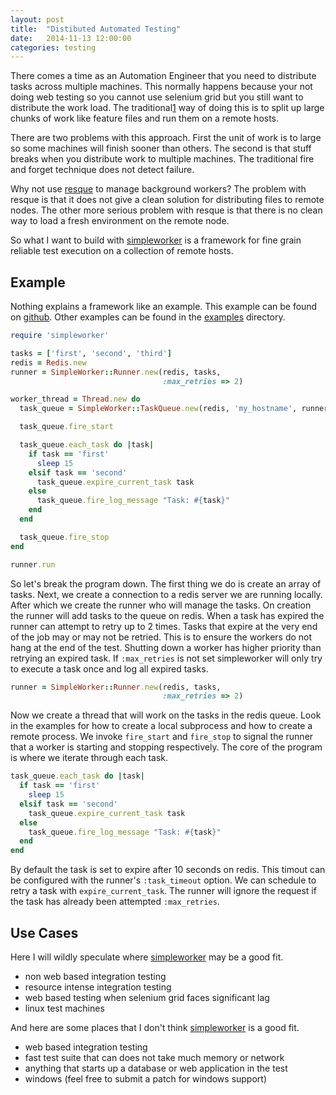 ```yaml
---
layout: post
title:  "Distibuted Automated Testing"
date:   2014-11-13 12:00:00
categories: testing
---
```


There comes a time as an Automation Engineer that you need to distribute tasks across multiple
machines.  This normally happens because your not doing web testing so you cannot use selenium
grid but you still want to distribute the work load.  The traditional[1](https://github.com/joakimk/testbot)
way of doing this is to split up large chunks of work like feature files and run them on a remote hosts.

There are two problems with this approach.  First the unit of work is to large so some machines will finish
sooner than others.  The second is that stuff breaks when you distribute work to multiple machines.  The
traditional fire and forget technique does not detect failure.

Why not use [resque](https://github.com/resque/resque) to manage background workers?  The problem
with resque is that it does not give a clean solution for distributing files to remote nodes.  The other more
serious problem with resque is that there is no clean way to load a fresh environment on the remote node.

So what I want to build with [simpleworker](https://github.com/jesg/simpleworker) is a framework for fine grain reliable test execution on a collection of remote hosts.

Example
-------
Nothing explains a framework like an example.  This example can be found on [github](https://github.com/jesg/simpleworker/blob/master/examples/basic.rb).
Other examples can be found in the [examples](https://github.com/jesg/simpleworker/tree/master/examples) directory.

```ruby
require 'simpleworker'

tasks = ['first', 'second', 'third']
redis = Redis.new
runner = SimpleWorker::Runner.new(redis, tasks,
                                  :max_retries => 2)

worker_thread = Thread.new do
  task_queue = SimpleWorker::TaskQueue.new(redis, 'my_hostname', runner.jobid)

  task_queue.fire_start

  task_queue.each_task do |task|
    if task == 'first'
      sleep 15
    elsif task == 'second'
      task_queue.expire_current_task task
    else
      task_queue.fire_log_message "Task: #{task}"
    end
  end

  task_queue.fire_stop
end

runner.run
```

So let's break the program down. The first thing we do is create an array
of tasks.
Next, we create a connection to a redis server we are running locally.  After
which we create the runner who will manage the tasks.  On creation the
runner will add tasks to the queue on redis.  When a task has
expired the runner can attempt to retry up to 2 times. Tasks that expire
at the very end of the job may or may not be retried.  This is to ensure
the workers do not hang at the end of the test.  Shutting down
a worker has higher priority than retrying an expired task.
If `:max_retries`
is not set simpleworker will only try to execute a task once and log all
expired tasks.

```ruby
runner = SimpleWorker::Runner.new(redis, tasks,
                                  :max_retries => 2)
```

Now we create a thread that will work on the tasks in the redis queue.
Look in the examples for how to create a local subprocess and how to
create a remote process.  We invoke `fire_start` and `fire_stop` to signal
the runner that a worker is starting and stopping respectively.  The core
of the program is where we iterate through each task.

```ruby
task_queue.each_task do |task|
  if task == 'first'
    sleep 15
  elsif task == 'second'
    task_queue.expire_current_task task
  else
    task_queue.fire_log_message "Task: #{task}"
  end
end
```
By default the task is set to expire after 10 seconds on redis.
This timout can be configured with the runner's `:task_timeout` option.
We can schedule to retry a task with `expire_current_task`.  The runner will
ignore the request if the task has already been attempted `:max_retries`.

Use Cases
---------
Here I will wildly speculate where [simpleworker](https://github.com/jesg/simpleworker)
may be a good fit.

* non web based integration testing
* resource intense integration testing
* web based testing when selenium grid faces significant lag
* linux test machines

And here are some places that I don't think [simpleworker](https://github.com/jesg/simpleworker)
is a good fit.

* web based integration testing
* fast test suite that can does not take much memory or network
* anything that starts up a database or web application in the test
* windows (feel free to submit a patch for windows support)
